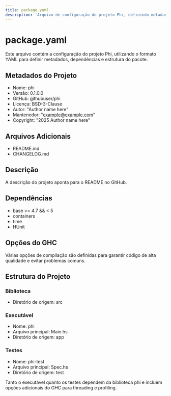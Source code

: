 ```yaml
---
title: package.yaml
description: 'Arquivo de configuração do projeto Phi, definindo metadados, dependências e estrutura do pacote'
---
```


# package.yaml

Este arquivo contém a configuração do projeto Phi, utilizando o formato YAML para definir metadados, dependências e estrutura do pacote.

## Metadados do Projeto

- Nome: phi
- Versão: 0.1.0.0
- GitHub: githubuser/phi
- Licença: BSD-3-Clause
- Autor: "Author name here"
- Mantenedor: "example@example.com"
- Copyright: "2025 Author name here"

## Arquivos Adicionais

- README.md
- CHANGELOG.md

## Descrição

A descrição do projeto aponta para o README no GitHub.

## Dependências

- base >= 4.7 && < 5
- containers
- time
- HUnit

## Opções do GHC

Várias opções de compilação são definidas para garantir código de alta qualidade e evitar problemas comuns.

## Estrutura do Projeto

### Biblioteca

- Diretório de origem: src

### Executável

- Nome: phi
- Arquivo principal: Main.hs
- Diretório de origem: app

### Testes

- Nome: phi-test
- Arquivo principal: Spec.hs
- Diretório de origem: test

Tanto o executável quanto os testes dependem da biblioteca phi e incluem opções adicionais do GHC para threading e profiling.